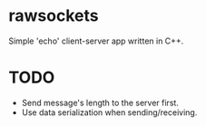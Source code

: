 rawsockets
==========

Simple 'echo' client-server app written in C++.

TODO
==========

- Send message's length to the server first.
- Use data serialization when sending/receiving.

